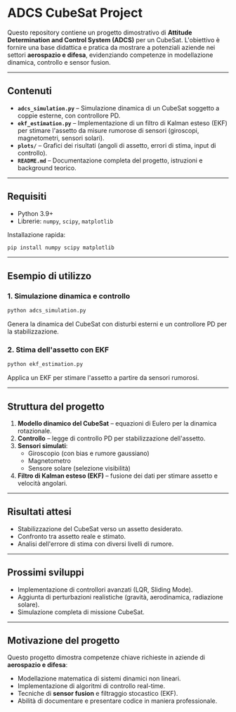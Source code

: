 # ADCS CubeSat Project

Questo repository contiene un progetto dimostrativo di **Attitude Determination and Control System (ADCS)** per un CubeSat. L'obiettivo è fornire una base didattica e pratica da mostrare a potenziali aziende nei settori **aerospazio e difesa**, evidenziando competenze in modellazione dinamica, controllo e sensor fusion.

---

## Contenuti
- **`adcs_simulation.py`** – Simulazione dinamica di un CubeSat soggetto a coppie esterne, con controllore PD.
- **`ekf_estimation.py`** – Implementazione di un filtro di Kalman esteso (EKF) per stimare l'assetto da misure rumorose di sensori (giroscopi, magnetometri, sensori solari).
- **`plots/`** – Grafici dei risultati (angoli di assetto, errori di stima, input di controllo).
- **`README.md`** – Documentazione completa del progetto, istruzioni e background teorico.

---

## Requisiti
- Python 3.9+
- Librerie: `numpy`, `scipy`, `matplotlib`

Installazione rapida:
```bash
pip install numpy scipy matplotlib
```

---

## Esempio di utilizzo
### 1. Simulazione dinamica e controllo
```bash
python adcs_simulation.py
```
Genera la dinamica del CubeSat con disturbi esterni e un controllore PD per la stabilizzazione.

### 2. Stima dell'assetto con EKF
```bash
python ekf_estimation.py
```
Applica un EKF per stimare l'assetto a partire da sensori rumorosi.

---

## Struttura del progetto

1. **Modello dinamico del CubeSat** – equazioni di Eulero per la dinamica rotazionale.
2. **Controllo** – legge di controllo PD per stabilizzazione dell'assetto.
3. **Sensori simulati**:
   - Giroscopio (con bias e rumore gaussiano)
   - Magnetometro
   - Sensore solare (selezione visibilità)
4. **Filtro di Kalman esteso (EKF)** – fusione dei dati per stimare assetto e velocità angolari.

---

## Risultati attesi
- Stabilizzazione del CubeSat verso un assetto desiderato.
- Confronto tra assetto reale e stimato.
- Analisi dell'errore di stima con diversi livelli di rumore.

---

## Prossimi sviluppi
- Implementazione di controllori avanzati (LQR, Sliding Mode).
- Aggiunta di perturbazioni realistiche (gravità, aerodinamica, radiazione solare).
- Simulazione completa di missione CubeSat.

---

## Motivazione del progetto
Questo progetto dimostra competenze chiave richieste in aziende di **aerospazio e difesa**:
- Modellazione matematica di sistemi dinamici non lineari.
- Implementazione di algoritmi di controllo real-time.
- Tecniche di **sensor fusion** e filtraggio stocastico (EKF).
- Abilità di documentare e presentare codice in maniera professionale.

